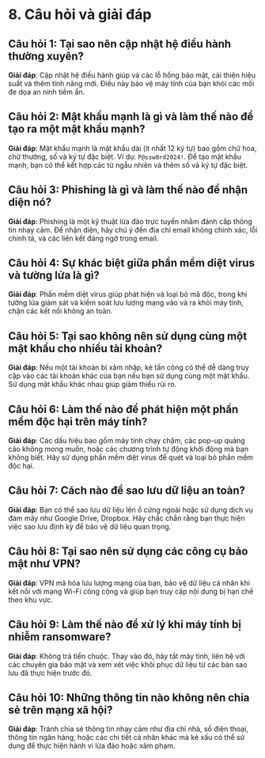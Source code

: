 # 8. Câu hỏi và giải đáp

## Câu hỏi 1: Tại sao nên cập nhật hệ điều hành thường xuyên?

**Giải đáp**: Cập nhật hệ điều hành giúp vá các lỗ hổng bảo mật, cải thiện hiệu suất và thêm tính năng mới. Điều này bảo vệ máy tính của bạn khỏi các mối đe dọa an ninh tiềm ẩn.

## Câu hỏi 2: Mật khẩu mạnh là gì và làm thế nào để tạo ra một mật khẩu mạnh?

**Giải đáp**: Mật khẩu mạnh là mật khẩu dài (ít nhất 12 ký tự) bao gồm chữ hoa, chữ thường, số và ký tự đặc biệt. Ví dụ: `P@ssw0rd2024!`. Để tạo mật khẩu mạnh, bạn có thể kết hợp các từ ngẫu nhiên và thêm số và ký tự đặc biệt.

## Câu hỏi 3: Phishing là gì và làm thế nào để nhận diện nó?

**Giải đáp**: Phishing là một kỹ thuật lừa đảo trực tuyến nhằm đánh cắp thông tin nhạy cảm. Để nhận diện, hãy chú ý đến địa chỉ email không chính xác, lỗi chính tả, và các liên kết đáng ngờ trong email.

## Câu hỏi 4: Sự khác biệt giữa phần mềm diệt virus và tường lửa là gì?

**Giải đáp**: Phần mềm diệt virus giúp phát hiện và loại bỏ mã độc, trong khi tường lửa giám sát và kiểm soát lưu lượng mạng vào và ra khỏi máy tính, chặn các kết nối không an toàn.

## Câu hỏi 5: Tại sao không nên sử dụng cùng một mật khẩu cho nhiều tài khoản?

**Giải đáp**: Nếu một tài khoản bị xâm nhập, kẻ tấn công có thể dễ dàng truy cập vào các tài khoản khác của bạn nếu bạn sử dụng cùng một mật khẩu. Sử dụng mật khẩu khác nhau giúp giảm thiểu rủi ro.

## Câu hỏi 6: Làm thế nào để phát hiện một phần mềm độc hại trên máy tính?

**Giải đáp**: Các dấu hiệu bao gồm máy tính chạy chậm, các pop-up quảng cáo không mong muốn, hoặc các chương trình tự động khởi động mà bạn không biết. Hãy sử dụng phần mềm diệt virus để quét và loại bỏ phần mềm độc hại.

## Câu hỏi 7: Cách nào để sao lưu dữ liệu an toàn?

**Giải đáp**: Bạn có thể sao lưu dữ liệu lên ổ cứng ngoài hoặc sử dụng dịch vụ đám mây như Google Drive, Dropbox. Hãy chắc chắn rằng bạn thực hiện việc sao lưu định kỳ để bảo vệ dữ liệu quan trọng.

## Câu hỏi 8: Tại sao nên sử dụng các công cụ bảo mật như VPN?

**Giải đáp**: VPN mã hóa lưu lượng mạng của bạn, bảo vệ dữ liệu cá nhân khi kết nối với mạng Wi-Fi công cộng và giúp bạn truy cập nội dung bị hạn chế theo khu vực.

## Câu hỏi 9: Làm thế nào để xử lý khi máy tính bị nhiễm ransomware?

**Giải đáp**: Không trả tiền chuộc. Thay vào đó, hãy tắt máy tính, liên hệ với các chuyên gia bảo mật và xem xét việc khôi phục dữ liệu từ các bản sao lưu đã thực hiện trước đó.

## Câu hỏi 10: Những thông tin nào không nên chia sẻ trên mạng xã hội?

**Giải đáp**: Tránh chia sẻ thông tin nhạy cảm như địa chỉ nhà, số điện thoại, thông tin ngân hàng, hoặc các chi tiết cá nhân khác mà kẻ xấu có thể sử dụng để thực hiện hành vi lừa đảo hoặc xâm phạm.
